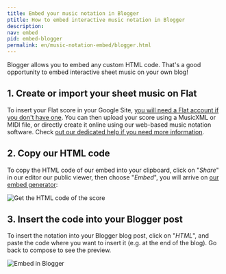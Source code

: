```yaml
---
title: Embed your music notation in Blogger
ptitle: How to embed interactive music notation in Blogger
description: 
nav: embed
pid: embed-blogger
permalink: en/music-notation-embed/blogger.html
---
```


Blogger allows you to embed any custom HTML code. That's a good opportunity to embed interactive sheet music on your own blog!

## 1. Create or import your sheet music on Flat

To insert your Flat score in your Google Site, [you will need a Flat account if you don't have one](https://flat.io/auth/signup). You can then upload your score using a MusicXML or MIDI file, or directly create it online using our web-based music notation software. Check [out our dedicated help if you need more information](/help/en/music-notation-software/create-your-first-music-score.html).

## 2. Copy our HTML code

To copy the HTML code of our embed into your clipboard, click on "*Share*" in our editor our public viewer, then choose "*Embed*", you will arrive on [our embed generator](https://flat.io/developers/embed/generator):

![Get the HTML code of the score](https://flat.io/developers/docs/assets/img/share-embed-generator.gif)

## 3. Insert the code into your Blogger post

To insert the notation into your Blogger blog post, click on "*HTML*", and paste the code where you want to insert it (e.g. at the end of the blog). Go back to compose to see the preview.

![Embed in Blogger](/help/assets/img/embed/blogger-insert.gif)